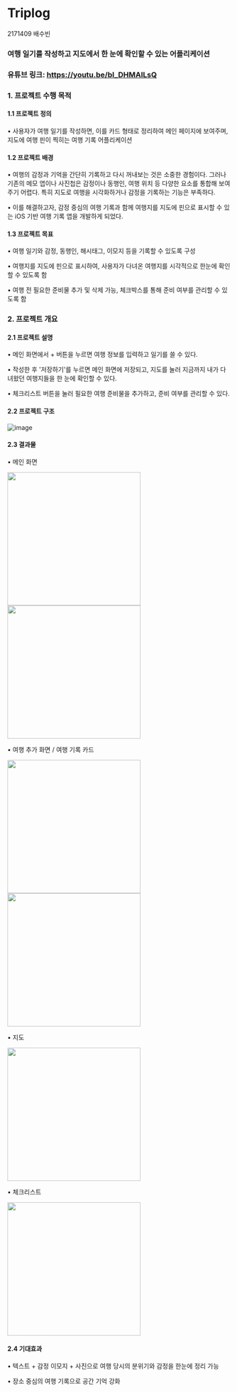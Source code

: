 # Triplog

 2171409 배수빈  
 
### 여행 일기를 작성하고 지도에서 한 눈에 확인할 수 있는 어플리케이션
### 유튜브 링크: https://youtu.be/bI_DHMAILsQ

      
### 1. 프로젝트 수행 목적

#### 1.1 프로젝트 정의

•	사용자가 여행 일기를 작성하면, 이를 카드 형태로 정리하여 메인 페이지에 보여주며, 지도에 여행 핀이 찍히는 여행 기록 어플리케이션


#### 1.2 프로젝트 배경
•	여행의 감정과 기억을 간단히 기록하고 다시 꺼내보는 것은 소중한 경험이다. 그러나 기존의 메모 앱이나 사진첩은 감정이나 동행인, 여행 위치 등 다양한 요소를 통합해 보여주기 어렵다. 특히 지도로 여행을 시각화하거나 감정을 기록하는 기능은 부족하다.

•	이를 해결하고자, 감정 중심의 여행 기록과 함께 여행지를 지도에 핀으로 표시할 수 있는 iOS 기반 여행 기록 앱을 개발하게 되었다.


#### 1.3 프로젝트 목표
•	여행 일기와 감정, 동행인, 해시태그, 이모지 등을 기록할 수 있도록 구성

•	여행지를 지도에 핀으로 표시하여, 사용자가 다녀온 여행지를 시각적으로 한눈에 확인할 수 있도록 함

•	여행 전 필요한 준비물 추가 및 삭제 가능, 체크박스를 통해 준비 여부를 관리할 수 있도록 함



### 2. 프로젝트 개요


#### 2.1 프로젝트 설명
•	메인 화면에서 + 버튼을 누르면 여행 정보를 입력하고 일기를 쓸 수 있다.

•	작성한 후 '저장하기'를 누르면 메인 화면에 저장되고, 지도를 눌러 지금까지 내가 다녀왔던 여행지들을 한 눈에 확인할 수 있다.

•	체크리스트 버튼을 눌러 필요한 여행 준비물을 추가하고, 준비 여부를 관리할 수 있다.


#### 2.2 프로젝트 구조
![image](https://github.com/user-attachments/assets/9f16978e-28f3-4261-bd2c-5c766529d43b)


#### 2.3 결과물

•	메인 화면

<img src="https://github.com/user-attachments/assets/ac0b1254-db3e-42a6-b274-c7f61f47aa85" width="300" />
<img src="https://github.com/user-attachments/assets/3b61193d-6b63-4a50-881d-9ee287106356" width="300" />

•	여행 추가 화면 / 여행 기록 카드

<img src="https://github.com/user-attachments/assets/8b5c6031-eeb7-42dc-9e0d-663ff8cd9cf9" width="300" />
<img src="https://github.com/user-attachments/assets/61898f06-0308-49e3-8e8b-ab67e7f60ee6" width="300" />

•	지도

<img src="https://github.com/user-attachments/assets/f71616bd-cd32-4000-bdee-2150c111b73b" width="300" />

•	체크리스트

<img src="https://github.com/user-attachments/assets/2d75839e-4390-4191-96a7-e880541cee08" width="300" />

#### 2.4 기대효과
•	텍스트 + 감정 이모지 + 사진으로 여행 당시의 분위기와 감정을 한눈에 정리 가능

•	장소 중심의 여행 기록으로 공간 기억 강화


